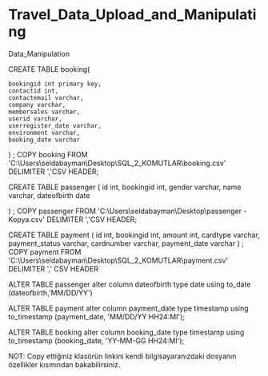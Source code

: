 # Travel_Data_Upload_and_Manipulating
 Data_Manipulation
 
CREATE TABLE booking(

    bookingid int primary key,
	contactid int,
	contactemail varchar,
	company varchar,
	membersales varchar,
	userid varchar,
	userregister_date varchar,
	environment varchar,
	booking_date varchar
)
;
COPY booking FROM 'C:\Users\seldabayman\Desktop\SQL_2_KOMUTLAR\booking.csv' DELIMITER ','CSV HEADER;

CREATE TABLE passenger (
	id int,
	bookingid int,
	gender varchar,
	name varchar,
	dateofbirth date
	
)
;
COPY passenger FROM '‪‪C:\Users\seldabayman\Desktop\passenger - Kopya.csv' DELIMITER ','CSV HEADER;

CREATE TABLE payment (
       id int,
	   bookingid int,
	   amount int,
	   cardtype varchar,
	   payment_status varchar,
	   cardnumber varchar,
	   payment_date varchar
)
;
COPY payment FROM '‪C:\Users\seldabayman\Desktop\SQL_2_KOMUTLAR\payment.csv' DELIMITER ',' CSV HEADER


ALTER TABLE passenger 
alter column dateofbirth type date 
using to_date (dateofbirth,'MM/DD/YY')

 ALTER TABLE payment
 alter column payment_date 
 type timestamp
 using to_timestamp (payment_date, 'MM/DD/YY HH24:MI');
 
 ALTER TABLE booking
 alter column booking_date 
 type timestamp
 using to_timestamp (booking_date, 'YY-MM-GG HH24:MI');

NOT: Copy ettiğiniz klasörün linkini kendi bilgisayaranızdaki dosyanın özellikler kısmından bakabilirsiniz.
 
